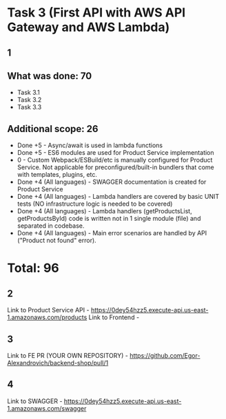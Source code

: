# Task 3 (First API with AWS API Gateway and AWS Lambda)
## 1
## What was done: 70
 - Task 3.1
 - Task 3.2
 - Task 3.3

## Additional scope: 26
- Done +5 - Async/await is used in lambda functions
- Done +5 - ES6 modules are used for Product Service implementation
- 0 - Custom Webpack/ESBuild/etc is manually configured for Product Service. Not applicable for preconfigured/built-in bundlers that come with templates, plugins, etc.
- Done +4 (All languages) - SWAGGER documentation is created for Product Service
- Done +4 (All languages) - Lambda handlers are covered by basic UNIT tests (NO infrastructure logic is needed to be covered)
- Done +4 (All languages) - Lambda handlers (getProductsList, getProductsById) code is written not in 1 single module (file) and separated in codebase.
- Done +4 (All languages) - Main error scenarios are handled by API ("Product not found" error).
# Total: 96

## 2
Link to Product Service API - https://0dey54hzz5.execute-api.us-east-1.amazonaws.com/products
Link to Frontend - 

## 3
Link to FE PR (YOUR OWN REPOSITORY) - https://github.com/Egor-Alexandrovich/backend-shop/pull/1

## 4
Link to SWAGGER - https://0dey54hzz5.execute-api.us-east-1.amazonaws.com/swagger